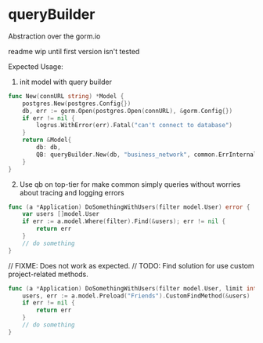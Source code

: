 # queryBuilder
Abstraction over the gorm.io 

readme wip until first version isn't tested

Expected Usage:

1) init model with query builder

```go
func New(connURL string) *Model {
	postgres.New(postgres.Config{})
	db, err := gorm.Open(postgres.Open(connURL), &gorm.Config{})
	if err != nil {
		logrus.WithError(err).Fatal("can't connect to database")
	}
	return &Model{
		db: db,
		QB: queryBuilder.New(db, "business_network", common.ErrInternal, common.ErrNotFound),
	}
}
```

2) Use qb on top-tier for make common simply queries without worries about tracing and logging errors

```go
func (a *Application) DoSomethingWithUsers(filter model.User) error {
    var users []model.User
    if err := a.model.Where(filter).Find(&users); err != nil {
        return err
    }
    // do something
}
```

// FIXME: Does not work as expected.
// TODO: Find solution for use custom project-related methods. 
```go
func (a *Application) DoSomethingWithUsers(filter model.User, limit int) error {
    users, err := a.model.Preload("Friends").CustomFindMethod(&users)
	if err != nil {
        return err
    }
    // do something
}
```